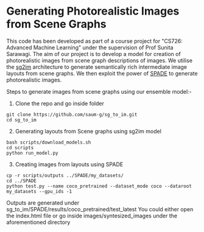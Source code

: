 # Generating Photorealistic Images from Scene Graphs

This code has been developed as part of a course project for "CS726: Advanced Machine Learning" under the supervision of Prof Sunita Sarawagi. The aim of our project is to develop a model for creation of photorealistic images from scene graph descriptions of images. We utilise the [sg2im](https://github.com/google/sg2im) architecture to generate semantically rich intermediate image layouts from scene graphs. We then exploit the power of [SPADE](https://github.com/NVlabs/SPADE) to generate photorealistic images.

Steps to generate images from scene graphs using our ensemble model:-

1. Clone the repo and go inside folder
```
git clone https://github.com/saum-g/sg_to_im.git
cd sg_to_im
```
2. Generating layouts from Scene graphs using sg2im model
```
bash scripts/download_models.sh
cd scripts
python run_model.py
```
3. Creating images from layouts using SPADE

```
cp -r scripts/outputs ../SPADE/my_datasets/
cd ../SPADE
python test.py --name coco_pretrained --dataset_mode coco --dataroot my_datasets --gpu_ids -1
```

Outputs are generated under sg_to_im/SPADE/results/coco_pretrained/test_latest
You could either open the index.html file or go inside images/syntesized_images under the aforementioned directory
